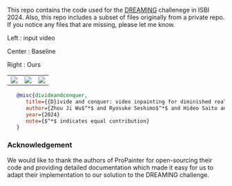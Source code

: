 This repo contains the code used for the [DREAMING](https://dreaming.grand-challenge.org) challenege in ISBI 2024. Also, this repo includes a subset of files originally from a private repo. If you notice any files that are missing, please let me know.


Left : input video

Center : Baseline

Right : Ours

<table>
<tr>
   <td> 
      <img src="assets/input.gif">
   </td>
   <td> 
      <img src="assets/baseline_result.gif">
   </td>
   <td>
      <img src="assets/our_result.gif">
   </td>
</tr>
</table>

```bibtex
   @misc{divideandconquer,
      title={{D}ivide and conquer: video inpainting for diminished reality in low-resource settings},
      author={Zhou Ji Wu$^*$ and Ryosuke Seshimo$^*$ and Hideo Saito and Mariko Isogawa},
      year={2024}
      note={$^*$ indicates equal contribution}
   }
```





### Acknowledgement

We would like to thank the authors of ProPainter for open-sourcing their code and providing detailed documentation which made it easy for us to adapt their implementation to our solution to the DREAMING challenge.
